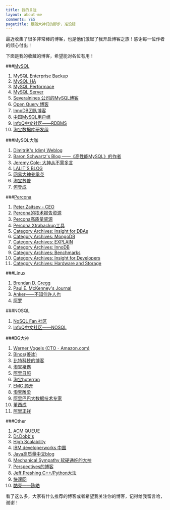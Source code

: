 ```yaml
---
title: 我的关注
layout: about-me
comments: YES
pagetitle: 跟随大神们的脚步，准没错
---
```


最近收集了很多非常棒的博客，也是他们激起了我开启博客之旅！感谢每一位作者的倾心付出！


下面是我的收藏的博客，希望能对各位有用！

###[MySQL](http://planet.mysql.com/ "MySQL星球传递门")

1. [MySQL Enterprise Backup](https://blogs.oracle.com/mysqlenterprisebackup/ "MySQL Enterprise Backup博客")
2. [MySQL HA](http://mysqlhighavailability.com/ "MySQL HA组的博客")
3. [MySQL Performace](https://www.percona.com/blog/ "Percona 官方博客")
4. [MySQL Server](http://mysqlserverteam.com/ "MySQL Server组的博客")
5. [Severalnines 公司的MySQL博客](http://severalnines.com/blog-tags/mysql "Severalnines提供数据库集群管理服务")
6. [Open Query 博客](https://openquery.com.au/blog/ "MySQL查询方面的博客")
7. [InnoDB团队博客](https://blogs.oracle.com/mysqlinnodb/ "InnoDB团队博客")
8. [中国MySQL用户组](http://acmug.com/ "名头大，静看你装逼")
9. [InfoQ中文社区——RDBMS](http://www.infoq.com/cn/rdbms/?utm_source=infoq&utm_medium=header_graybar&utm_campaign=topic_clk "InfoQ中文社区——RDBMS专区")
10. [淘宝数据库研发组](http://mysql.taobao.org/)

###MySQL大咖

1. [DimitriK's (dim) Weblog](http://dimitrik.free.fr/ "MySQL性能测试工具dim的主页")
2. [Baron Schwartz's Blog ——《高性能MySQL》的作者](http://www.xaprb.com/ "听书名就知道了")
3. [Jeremy Cole: 大神从不需多言](http://blog.jcole.us/ "MySQL砖家中的砖家，InnoDB核心开发者")
4. [LALIT'S BLOG](https://lalitvc.wordpress.com/ "静静的看就好了")
5. [网易大神姜承尧](http://www.innomysql.net/ "InnoDB和MySQL内核方面有较深研究")
6. [淘宝苏普](http://www.orczhou.com/ "Taobao的MySQL DBA")
7. [何登成](http://hedengcheng.com/ "网商路MySQL大神")

###[Percona](https://www.percona.com/blog/ "Percona 官方博客传送门")

1. [Peter Zaitsev - CEO](https://www.percona.com/blog/author/admin/ "Percona CEO, 《高性能MySQL》作者之一，膜拜吧")
2. [Percona的技术报告资源](https://www.percona.com/resources/technical-presentations)
3. [Percona高质量资源](https://www.percona.com/resources "技术报告、eBook等")
4. [Percona Xtrabackup工具](https://www.percona.com/software/mysql-database/percona-xtrabackup "开源热备份工具")
5. [Category Archives: Insight for DBAs](https://www.percona.com/blog/category/dba-insight/ "如题。。Percona博客中DBA专题")
6. [Category Archives: MongoDB](https://www.percona.com/blog/category/mongodb/ "Percona的MongoDB专题")
7. [Category Archives: EXPLAIN](https://www.percona.com/blog/category/explain-2/ "查询解析器专题")
8. [Category Archives: InnoDB](https://www.percona.com/blog/category/innodb/ "innodb专题")
9. [Category Archives: Benchmarks](https://www.percona.com/blog/category/benchmarks/ "基准测试专题")
10. [Category Archives: Insight for Developers](https://www.percona.com/blog/category/developer-insight/ "开发者专题")
11. [Category Archives: Hardware and Storage](https://www.percona.com/blog/category/hardware-storage/ "硬件与存储专题")

###Linux

1. [Brendan D. Gregg](http://www.brendangregg.com/ "《System Performace》的作者")
2. [Paul E. McKenney's Journal](http://paulmck.livejournal.com/ "IBM的Linux大神")
3. [Anker——不知何许人也](http://www.cnblogs.com/Anker/ "待我查查")
4. [阿罗](http://blog.csdn.net/wudongxu "哪位了解这位大神的记得告诉我")

###NOSQL

1. [NoSQL Fan 社区](http://blog.nosqlfan.com/ "NOSQL杂烩")
2. [InfoQ中文社区——NOSQL](http://www.infoq.com/cn/nosql/?utm_source=infoq&utm_medium=header_graybar&utm_campaign=topic_clk "NOSQL专区")

###BG大神

1. [Werner Vogels (CTO - Amazon.com)](http://www.allthingsdistributed.com/ "amazon CTO的博客，大神都不懈的写文章，我们有什么理由慵懒？")
2. [Binos(姜冰)](http://www.binospace.com/ "在Yahoo的Hadoop大神")
3. [比特科技的博客](http://www.bitstech.net/ "网易后台技术中心的余利华大神")
4. [淘宝褚霸](http://blog.yufeng.info/ "Erlang大神、系统砖家")
5. [阿里日照](http://www.nosqlnotes.net "同为阿里大神、系统砖家")
6. [淘宝hoterran](http://www.hoterran.info/ "霸爷同事，运维兼开发")
7. [EMC 颜开](http://www.yankay.com/ "暂无了解")
8. [淘宝雕梁](http://www.pagefault.info/ "Lua大神")
9. [阿里巴巴大数据技术专家](http://fengshenwu.com/blog/ "Hadoop/YARN/Spark，阿里云梯团队成员")
10. [董西成](http://dongxicheng.org/ "Hadoop/YARN/Spark高质量博客")
11. [阿里正祥](http://blog.sina.com.cn/kern0612 "阿里数据库专家")

###Other

1. [ACM QUEUE](http://www.allthingsdistributed.com/ "ACM成员的免费期刊")
2. [Dr.Dobb's](http://www.drdobbs.com/blogs "各种资料应有尽有")
3. [High Scalability](http://highscalability.com/ "建设一个高性能的网站")
4. [IBM developerworks 中国](http://www.ibm.com/developerworks/cn/ "都是高质量的文章")
5. [Java高质量中文blog](http://www.importnew.com/ "好好学吧，骚年")
6. [Mechanical Sympathy 软硬通吃的大神](http://mechanical-sympathy.blogspot.com/ "留着用呗")
7. [Perspectives的博客](http://perspectives.mvdirona.com/ "专注于高性能存储、数据中心设计与优化")
8. [Jeff Preshing C++/Python大法](http://preshing.com/ "")
9. [快课网](http://www.cricode.com/ "没事逛逛")
10. [酷壳——陈皓](http://coolshell.cn/ "阿里资深技术专家")

看了这么多，大家有什么推荐的博客或者希望我关注你的博客，记得给我留言哈，谢谢！
